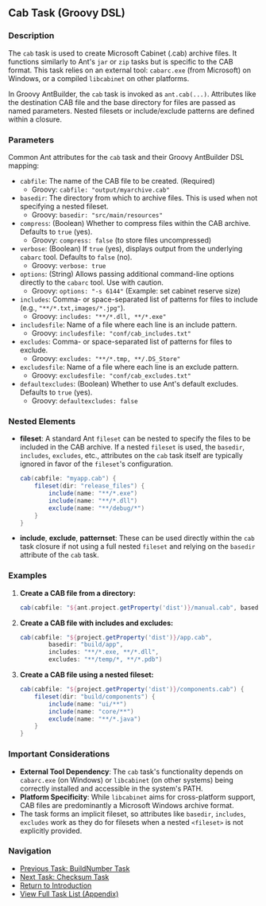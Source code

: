 ## Cab Task (Groovy DSL)

### Description

The `cab` task is used to create Microsoft Cabinet (.cab) archive files. It functions similarly to Ant's `jar` or `zip` tasks but is specific to the CAB format. This task relies on an external tool: `cabarc.exe` (from Microsoft) on Windows, or a compiled `libcabinet` on other platforms.

In Groovy AntBuilder, the `cab` task is invoked as `ant.cab(...)`. Attributes like the destination CAB file and the base directory for files are passed as named parameters. Nested filesets or include/exclude patterns are defined within a closure.

### Parameters

Common Ant attributes for the `cab` task and their Groovy AntBuilder DSL mapping:

*   `cabfile`: The name of the CAB file to be created. (Required)
    *   Groovy: `cabfile: "output/myarchive.cab"`
*   `basedir`: The directory from which to archive files. This is used when not specifying a nested fileset.
    *   Groovy: `basedir: "src/main/resources"`
*   `compress`: (Boolean) Whether to compress files within the CAB archive. Defaults to `true` (yes).
    *   Groovy: `compress: false` (to store files uncompressed)
*   `verbose`: (Boolean) If `true` (yes), displays output from the underlying `cabarc` tool. Defaults to `false` (no).
    *   Groovy: `verbose: true`
*   `options`: (String) Allows passing additional command-line options directly to the `cabarc` tool. Use with caution.
    *   Groovy: `options: "-s 6144"` (Example: set cabinet reserve size)
*   `includes`: Comma- or space-separated list of patterns for files to include (e.g., `"**/*.txt,images/*.jpg"`).
    *   Groovy: `includes: "**/*.dll, **/*.exe"`
*   `includesfile`: Name of a file where each line is an include pattern.
    *   Groovy: `includesfile: "conf/cab_includes.txt"`
*   `excludes`: Comma- or space-separated list of patterns for files to exclude.
    *   Groovy: `excludes: "**/*.tmp, **/.DS_Store"`
*   `excludesfile`: Name of a file where each line is an exclude pattern.
    *   Groovy: `excludesfile: "conf/cab_excludes.txt"`
*   `defaultexcludes`: (Boolean) Whether to use Ant's default excludes. Defaults to `true` (yes).
    *   Groovy: `defaultexcludes: false`

### Nested Elements

*   **fileset**: A standard Ant `fileset` can be nested to specify the files to be included in the CAB archive. If a nested `fileset` is used, the `basedir`, `includes`, `excludes`, etc., attributes on the `cab` task itself are typically ignored in favor of the `fileset`'s configuration.
    ```groovy
    cab(cabfile: "myapp.cab") {
        fileset(dir: "release_files") {
            include(name: "**/*.exe")
            include(name: "**/*.dll")
            exclude(name: "**/debug/*")
        }
    }
    ```
*   **include**, **exclude**, **patternset**: These can be used directly within the `cab` task closure if not using a full nested `fileset` and relying on the `basedir` attribute of the `cab` task.

### Examples

1.  **Create a CAB file from a directory:**

    ```groovy
    cab(cabfile: "${ant.project.getProperty('dist')}/manual.cab", basedir: "htdocs/manual")
    ```

2.  **Create a CAB file with includes and excludes:**

    ```groovy
    cab(cabfile: "${project.getProperty('dist')}/app.cab",
            basedir: "build/app",
            includes: "**/*.exe, **/*.dll",
            excludes: "**/temp/*, **/*.pdb")
    ```

3.  **Create a CAB file using a nested fileset:**

    ```groovy
    cab(cabfile: "${project.getProperty('dist')}/components.cab") {
        fileset(dir: "build/components") {
            include(name: "ui/**")
            include(name: "core/**")
            exclude(name: "**/*.java")
        }
    }
    ```

### Important Considerations

*   **External Tool Dependency**: The `cab` task's functionality depends on `cabarc.exe` (on Windows) or `libcabinet` (on other systems) being correctly installed and accessible in the system's PATH.
*   **Platform Specificity**: While `libcabinet` aims for cross-platform support, CAB files are predominantly a Microsoft Windows archive format.
*   The task forms an implicit fileset, so attributes like `basedir`, `includes`, `excludes` work as they do for filesets when a nested `<fileset>` is not explicitly provided.

### Navigation

*   [Previous Task: BuildNumber Task](BuildNumber_Task_Groovy.md)
*   [Next Task: Checksum Task](Checksum_Task_Groovy.md)
*   [Return to Introduction](00-Introduction_Groovy_Ant_Manual.md)
*   [View Full Task List (Appendix)](Appendix_A_Ant_XML_to_Groovy_Mapping.md)
